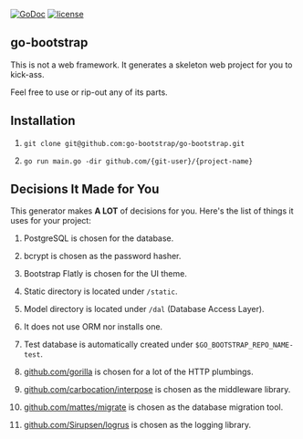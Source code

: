 [![GoDoc](https://godoc.org/github.com/go-bootstrap/go-bootstrap?status.svg)](http://godoc.org/github.com/go-bootstrap/go-bootstrap)
[![license](http://img.shields.io/badge/license-MIT-red.svg?style=flat)](https://raw.githubusercontent.com/go-bootstrap/go-bootstrap/master/LICENSE.md)

## go-bootstrap

This is not a web framework. It generates a skeleton web project for you to kick-ass.

Feel free to use or rip-out any of its parts.


## Installation

1. `git clone git@github.com:go-bootstrap/go-bootstrap.git`

2. `go run main.go -dir github.com/{git-user}/{project-name}`


## Decisions It Made for You

This generator makes **A LOT** of decisions for you. Here's the list of things it uses for your project:

1. PostgreSQL is chosen for the database.

2. bcrypt is chosen as the password hasher.

3. Bootstrap Flatly is chosen for the UI theme.

4. Static directory is located under `/static`.

5. Model directory is located under `/dal` (Database Access Layer).

6. It does not use ORM nor installs one.

7. Test database is automatically created under `$GO_BOOTSTRAP_REPO_NAME-test`.

8. [github.com/gorilla](https://github.com/gorilla) is chosen for a lot of the HTTP plumbings.

9. [github.com/carbocation/interpose](https://github.com/carbocation/interpose) is chosen as the middleware library.

10. [github.com/mattes/migrate](https://github.com/mattes/migrate) is chosen as the database migration tool.

11. [github.com/Sirupsen/logrus](https://github.com/Sirupsen/logrus) is chosen as the logging library.
